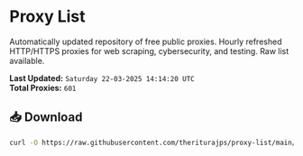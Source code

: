 # Proxy List

Automatically updated repository of free public proxies. Hourly refreshed HTTP/HTTPS proxies for web scraping, cybersecurity, and testing. Raw list available.

**Last Updated:** `Saturday 22-03-2025 14:14:20 UTC`  
**Total Proxies:** `601`

## 📥 Download
```bash
curl -O https://raw.githubusercontent.com/theriturajps/proxy-list/main/proxies.txt
